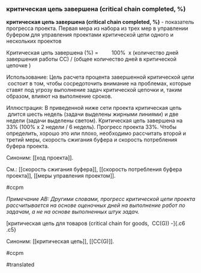 ### критическая цепь завершена (critical chain completed, %)

**критическая цепь завершена (critical chain completed, %)** - показатель прогресса проекта. Первая мера из набора из трех мер в управлении буфером для управления проектами критической цепи одного и нескольких проектов

Критическая цепь завершена (%) =         100%  x (количество дней завершения работы CC) / (общее количество дней в критической цепочке )

Использование: Цель расчета процента завершенной критической цепи  состоит в том, чтобы сосредоточить внимание на проблемах, которые ставят под угрозу выполнение задач критической цепочки и, таким образом, влияют на выполнение сроков.

Иллюстрация: В приведенной ниже сети проекта критическая цепь  длится шесть недель (задачи выделены жирными линиями) и две недели (задачи выделены светом). Критическая цепь завершена на 33% (100% х 2 недели / 6 недель). Прогресс проекта 33%. Чтобы определить, хорошо это или плохо, необходимо рассчитать второй и третий меры, скорость сжигания буфера и скорость потребления буфера проекта.

Синоним: [[ход проекта]].

См.: [[скорость сжигания буфера]], [[скорость потребления буфера проекта]], [[меры управления проектом]].

#ccpm

*Примечание АВ: Другими словами, прогресс критической цепи проекта рассчитывается на основе оценочных дней на выполнение работ по задачам, а не на основе выполненных штук задач.*

[критическая цепь для товаров (critical chain for goods,  CC(G)) -]{.c6 .c5}

Синоним: [[критическая цепь]], [[CC(G)]].

#ccpm

#translated
